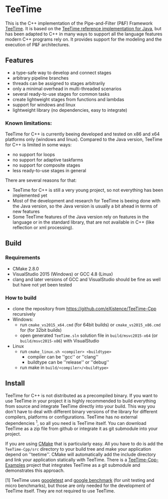 # TeeTime

This is the C++ implementation of the Pipe-and-Filter (P&F) Framework [TeeTime](http://teetime-framework.github.io/).
It is based on the [TeeTime reference implementation for Java](https://github.com/teetime-framework/TeeTime), but has been adapted to C++ in many ways to support all the language features modern C++ programs rely on.
It provides support for the modeling and the execution of P&F architectures.

## Features

 * a type-safe way to develop and connect stages
 * arbitrary pipeline branches
 * threads can be assigned to stages arbitrarily
 * only a minimal overhead in multi-threaded scenarios 
 * several ready-to-use stages for common tasks
 * create lightweight stages from functions and lambdas 
 * support for windows and linux
 * lightweight library (no dependencies, easy to integrate)

### Known limitations:	
TeeTime for C++ is currently beeing developed and tested on x86 and x64 platforms only (windows and linux). Compared to the Java version, TeeTime for C++ is limited in some ways:
 * no support for loops
 * no support for adaptive taskfarms
 * no support for composite stages
 * less ready-to-use stages in general

There are several reasons for that:
 * TeeTime for C++ is still a very young project, so not everything has been implemented yet
 * Most of the development and research for TeeTime is beeing done with the Java version, so the Java version is usually a bit ahead in terms of new features
 * Some TeeTime features of the Java version rely on features in the language or in the standard library, that are not available in C++ (like reflection or xml processing).

## Build

### Requirements

 * CMake 2.8.0
 * VisualStudio 2015 (Windows) or GCC 4.8 (Linux) 
 * clang and later versions of GCC and VisualStudio should be fine as well but have not yet been tested

### How to build

 * clone the repository from https://github.com/eXistence/TeeTime-Cpp recursively
 * Windows:
   * run `cmake_vs2015_x64.cmd` (for 64bit builds) or `cmake_vs2015_x86.cmd` for (for 32bit builds)
   * open generated `TeeTime.sln` solution file in `build/msvc2015-x64` (or `build/msvc2015-x86`) with VisualStudio
 * Linux
   * run `cmake_linux.sh <compiler> <buildtype>`
     * compiler can be ''gcc'' or ''clang''
     * buildtype can be ''release'' or ''debug''
   * run make in `build/<compiler>/<buildtype>` 
 
## Install

TeeTime for C++ is not distributed as a precompiled binary. If you want to use TeeTime in your project it is highly recommended to build everything from source and integrate TeeTime directly into your build. 
This way you don't have to deal with different binary versions of the library for different compilers, platforms or configurations.
TeeTime has no external dependencies <sup>1</sup>, so all you need is TeeTime itself. You can download TeeTime as a zip file from github or integrate it as git submodule into your project.

If you are using [CMake](https://cmake.org) that is particularly easy. All you have to do is add the `TeeTime-Cpp/src` directory to your build tree and make your application depend on ''teetime''. 
CMake will automatically add the include directory and link your application statically with TeeTime. There is a [TeeTime-Cpp-Examples](https://github.com/eXistence/TeeTime-Cpp-Examples) project that integrates TeeTime as a git submodule and demonstrates this approach.

   
[1] TeeTime uses [googletest](https://github.com/google/googletest) and [google benchmark](https://github.com/google/benchmark) (for unit testing and micro benchmarks), but those are only needed for the development of TeeTime itself. They are not required to use TeeTime.